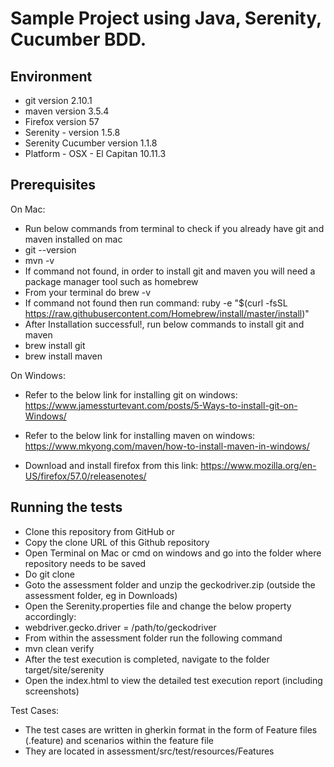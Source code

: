 
# Sample Project using Java, Serenity, Cucumber BDD.



## Environment

* git version 2.10.1
* maven version 3.5.4
* Firefox version 57
* Serenity - version 1.5.8
* Serenity Cucumber version 1.1.8
* Platform - OSX - El Capitan 10.11.3


## Prerequisites

On Mac:
* Run below commands from terminal to check if you already have git and maven installed on mac
* git --version
* mvn -v
* If command not found, in order to install git and maven you will need a package manager tool such as homebrew
* From your terminal do brew -v
* If command not found then run command: ruby -e "$(curl -fsSL https://raw.githubusercontent.com/Homebrew/install/master/install)"
* After Installation successful!, run below commands to install git and maven
* brew install git
* brew install maven


On Windows:
* Refer to the below link for installing git on windows:
https://www.jamessturtevant.com/posts/5-Ways-to-install-git-on-Windows/
* Refer to the below link for installing maven on windows:
https://www.mkyong.com/maven/how-to-install-maven-in-windows/


* Download and install firefox from this link:
https://www.mozilla.org/en-US/firefox/57.0/releasenotes/


## Running the tests

* Clone this repository from GitHub or
* Copy the clone URL of this Github repository
* Open Terminal on Mac or cmd on windows and go into the folder where repository needs to be saved
* Do git clone <url>
* Goto the assessment folder and unzip the geckodriver.zip (outside the assessment folder, eg in Downloads)
* Open the Serenity.properties file and change the below property accordingly:
* webdriver.gecko.driver = /path/to/geckodriver
* From within the assessment folder run the following command
* mvn clean verify
* After the test execution is completed, navigate to the folder target/site/serenity
* Open the index.html to view the detailed test execution report (including screenshots)


Test Cases:
* The test cases are written in gherkin format in the form of Feature files (.feature) and scenarios within the feature file
* They are located in assessment/src/test/resources/Features
